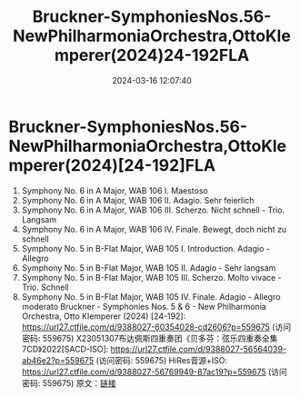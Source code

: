 ﻿---
title: Bruckner-SymphoniesNos.56-NewPhilharmoniaOrchestra,OttoKlemperer(2024)24-192FLA
date: 2024-03-16 12:07:40
categories: 古典音乐、新世纪、纯音雅乐
tags: 纯音雅乐
---
# Bruckner-SymphoniesNos.56-NewPhilharmoniaOrchestra,OttoKlemperer(2024)[24-192]FLA

01. Symphony No. 6 in A Major, WAB 106 I.
Maestoso
02. Symphony No. 6 in A Major, WAB 106 II. Adagio. Sehr
feierlich
03. Symphony No. 6 in A Major, WAB 106 III. Scherzo. Nicht
schnell - Trio. Langsam
04. Symphony No. 6 in A Major, WAB 106 IV. Finale. Bewegt, doch
nicht zu schnell
05. Symphony No. 5 in B-Flat Major, WAB 105 I. Introduction.
Adagio - Allegro
06. Symphony No. 5 in B-Flat Major, WAB 105 II. Adagio - Sehr
langsam
07. Symphony No. 5 in B-Flat Major, WAB 105 III. Scherzo. Molto
vivace - Trio. Schnell
08. Symphony No. 5 in B-Flat Major, WAB 105 IV. Finale. Adagio -
Allegro moderato
Bruckner - Symphonies Nos. 5 & 6 - New Philharmonia
Orchestra, Otto Klemperer (2024) [24-192]: https://url27.ctfile.com/d/9388027-60354028-cd2606?p=559675
(访问密码: 559675)
X23051307布达佩斯四重奏团《贝多芬：弦乐四重奏全集7CD》2022[SACD-ISO]:
https://url27.ctfile.com/d/9388027-56564039-ab46e2?p=559675
(访问密码: 559675)
HiRes音源+ISO: https://url27.ctfile.com/d/9388027-56769949-87ac19?p=559675
(访问密码: 559675)
原文：[链接](https://blog.sina.com.cn/s/blog_1647c7e76010314qs.html)